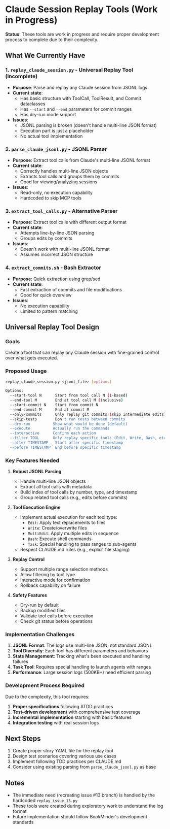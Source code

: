 # Claude Session Replay Tools (Work in Progress)

**Status**: These tools are work in progress and require proper development process to complete due to their complexity.

## What We Currently Have

### 1. `replay_claude_session.py` - Universal Replay Tool (Incomplete)
- **Purpose**: Parse and replay any Claude session from JSONL logs
- **Current state**:
  - Has basic structure with ToolCall, ToolResult, and Commit dataclasses
  - Has `--start` and `--end` parameters for commit ranges
  - Has dry-run mode support
- **Issues**:
  - JSONL parsing is broken (doesn't handle multi-line JSON format)
  - Execution part is just a placeholder
  - No actual tool implementation

### 2. `parse_claude_jsonl.py` - JSONL Parser
- **Purpose**: Extract tool calls from Claude's multi-line JSONL format
- **Current state**:
  - Correctly handles multi-line JSON objects
  - Extracts tool calls and groups them by commits
  - Good for viewing/analyzing sessions
- **Issues**:
  - Read-only, no execution capability
  - Hardcoded to skip MCP tools

### 3. `extract_tool_calls.py` - Alternative Parser
- **Purpose**: Extract tool calls with different output format
- **Current state**:
  - Attempts line-by-line JSON parsing
  - Groups edits by commits
- **Issues**:
  - Doesn't work with multi-line JSONL format
  - Assumes incorrect JSON structure

### 4. `extract_commits.sh` - Bash Extractor
- **Purpose**: Quick extraction using grep/sed
- **Current state**:
  - Fast extraction of commits and file modifications
  - Good for quick overview
- **Issues**:
  - No execution capability
  - Limited to pattern matching

## Universal Replay Tool Design

### Goals
Create a tool that can replay any Claude session with fine-grained control over what gets executed.

### Proposed Usage
```bash
replay_claude_session.py <jsonl_file> [options]

Options:
  --start-tool N      Start from tool call N (1-based)
  --end-tool M        End at tool call M (inclusive)
  --start-commit N    Start from commit N
  --end-commit M      End at commit M  
  --only-commits      Only replay git commits (skip intermediate edits)
  --skip-tests        Don't run tests between commits
  --dry-run          Show what would be done (default)
  --execute          Actually run the commands
  --interactive      Confirm each action
  --filter TOOL      Only replay specific tools (Edit, Write, Bash, etc)
  --after TIMESTAMP   Start after specific timestamp
  --before TIMESTAMP  End before specific timestamp
```

### Key Features Needed

1. **Robust JSONL Parsing**
   - Handle multi-line JSON objects
   - Extract all tool calls with metadata
   - Build index of tool calls by number, type, and timestamp
   - Group related tool calls (e.g., edits before commits)

2. **Tool Execution Engine**
   - Implement actual execution for each tool type:
     - `Edit`: Apply text replacements to files
     - `Write`: Create/overwrite files
     - `MultiEdit`: Apply multiple edits in sequence
     - `Bash`: Execute shell commands
     - `Task`: Special handling to pass ranges to sub-agents
   - Respect CLAUDE.md rules (e.g., explicit file staging)

3. **Replay Control**
   - Support multiple range selection methods
   - Allow filtering by tool type
   - Interactive mode for confirmation
   - Rollback capability on failure

4. **Safety Features**
   - Dry-run by default
   - Backup modified files
   - Validate tool calls before execution
   - Check git status before operations

### Implementation Challenges

1. **JSONL Format**: The logs use multi-line JSON, not standard JSONL
2. **Tool Diversity**: Each tool has different parameters and behaviors
3. **State Management**: Tracking what's been executed and handling failures
4. **Task Tool**: Requires special handling to launch agents with ranges
5. **Performance**: Large session logs (500KB+) need efficient parsing

### Development Process Required

Due to the complexity, this tool requires:
1. **Proper specifications** following ATDD practices
2. **Test-driven development** with comprehensive test coverage
3. **Incremental implementation** starting with basic features
4. **Integration testing** with real session logs

## Next Steps

1. Create proper story YAML file for the replay tool
2. Design test scenarios covering various use cases
3. Implement following TDD practices per CLAUDE.md
4. Consider using existing parsing from `parse_claude_jsonl.py` as base

## Notes

- The immediate need (recreating issue #13 branch) is handled by the hardcoded `replay_issue_13.py`
- These tools were created during exploratory work to understand the log format
- Future implementation should follow BookMinder's development standards